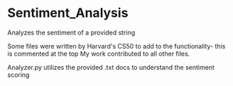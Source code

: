 # Sentiment_Analysis
Analyzes the sentiment of a provided string

Some files were written by Harvard's CS50 to add to the functionality- this is commented at the top
My work contributed to all other files.

Analyzer.py utilizes the provided .txt docs to understand the sentiment scoring
